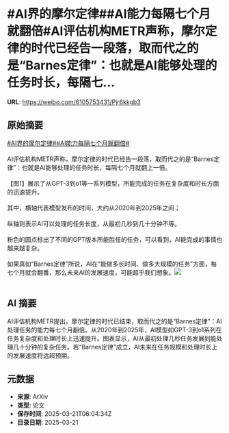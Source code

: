 # #AI界的摩尔定律##AI能力每隔七个月就翻倍#AI评估机构METR声称，摩尔定律的时代已经告一段落，取而代之的是“Barnes定律”：也就是AI能够处理的任务时长，每隔七...

**URL**: https://weibo.com/6105753431/Pjr6kkgb3

## 原始摘要

<a href="https://m.weibo.cn/search?containerid=231522type%3D1%26t%3D10%26q%3D%23AI%E7%95%8C%E7%9A%84%E6%91%A9%E5%B0%94%E5%AE%9A%E5%BE%8B%23&amp;extparam=%23AI%E7%95%8C%E7%9A%84%E6%91%A9%E5%B0%94%E5%AE%9A%E5%BE%8B%23" data-hide=""><span class="surl-text">#AI界的摩尔定律#</span></a><a href="https://m.weibo.cn/search?containerid=231522type%3D1%26t%3D10%26q%3D%23AI%E8%83%BD%E5%8A%9B%E6%AF%8F%E9%9A%94%E4%B8%83%E4%B8%AA%E6%9C%88%E5%B0%B1%E7%BF%BB%E5%80%8D%23&amp;extparam=%23AI%E8%83%BD%E5%8A%9B%E6%AF%8F%E9%9A%94%E4%B8%83%E4%B8%AA%E6%9C%88%E5%B0%B1%E7%BF%BB%E5%80%8D%23" data-hide=""><span class="surl-text">#AI能力每隔七个月就翻倍#</span></a><br><br>AI评估机构METR声称，摩尔定律的时代已经告一段落，取而代之的是“Barnes定律”：也就是AI能够处理的任务时长，每隔七个月就翻上一倍。<br><br>【图1】展示了从GPT-3到o1等一系列模型，所能完成的任务在复杂度和时长方面的迅速提升。<br><br>其中，横轴代表模型发布的时间，大约从2020年到2025年之间；<br><br>纵轴则表示AI可以处理的任务长度，从最初几秒到几十分钟不等。<br><br>粉色的圆点标出了不同的GPT版本所能胜任的任务，可以看到，AI能完成的事情也越来越复杂。<br><br>如果真如“Barnes定律”所说，AI在“能做多长时间、做多大规模的任务”方面，每七个月就会翻番，那么未来AI的发展速度，可能超乎我们想象。<img style="" src="https://tvax4.sinaimg.cn/large/006Fd7o3gy1hznk9hi6rgj317g0pxalf.jpg" referrerpolicy="no-referrer"><br><br>

## AI 摘要

AI评估机构METR提出，摩尔定律的时代已结束，取而代之的是“Barnes定律”：AI处理任务的能力每七个月翻倍。从2020年到2025年，AI模型如GPT-3到o1系列在任务复杂度和处理时长上迅速提升。图表显示，AI从最初处理几秒任务发展到能处理几十分钟的复杂任务。若“Barnes定律”成立，AI未来在任务规模和处理时长上的发展速度将远超预期。

## 元数据

- **来源**: ArXiv
- **类型**: 论文
- **保存时间**: 2025-03-21T06:04:34Z
- **目录日期**: 2025-03-21
